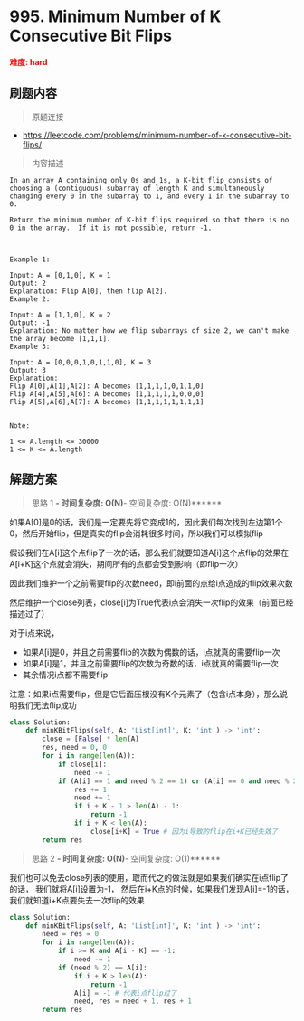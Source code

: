 # 995. Minimum Number of K Consecutive Bit Flips

**<font color=red>难度: hard</font>**

## 刷题内容

> 原题连接

* https://leetcode.com/problems/minimum-number-of-k-consecutive-bit-flips/

> 内容描述

```
In an array A containing only 0s and 1s, a K-bit flip consists of choosing a (contiguous) subarray of length K and simultaneously changing every 0 in the subarray to 1, and every 1 in the subarray to 0.

Return the minimum number of K-bit flips required so that there is no 0 in the array.  If it is not possible, return -1.

 

Example 1:

Input: A = [0,1,0], K = 1
Output: 2
Explanation: Flip A[0], then flip A[2].
Example 2:

Input: A = [1,1,0], K = 2
Output: -1
Explanation: No matter how we flip subarrays of size 2, we can't make the array become [1,1,1].
Example 3:

Input: A = [0,0,0,1,0,1,1,0], K = 3
Output: 3
Explanation:
Flip A[0],A[1],A[2]: A becomes [1,1,1,1,0,1,1,0]
Flip A[4],A[5],A[6]: A becomes [1,1,1,1,1,0,0,0]
Flip A[5],A[6],A[7]: A becomes [1,1,1,1,1,1,1,1]
 

Note:

1 <= A.length <= 30000
1 <= K <= A.length
```

## 解题方案

> 思路 1
******- 时间复杂度: O(N)******- 空间复杂度: O(N)******


如果A[0]是0的话，我们是一定要先将它变成1的，因此我们每次找到左边第1个0，然后开始flip，但是真实的flip会消耗很多时间，所以我们可以模拟flip

假设我们在A[i]这个点flip了一次的话，那么我们就要知道A[i]这个点flip的效果在A[i+K]这个点就会消失，期间所有的点都会受到影响（即flip一次）

因此我们维护一个之前需要flip的次数need，即i前面的点给i点造成的flip效果次数

然后维护一个close列表，close[i]为True代表i点会消失一次flip的效果（前面已经描述过了）

对于i点来说，
- 如果A[i]是0，并且之前需要flip的次数为偶数的话，i点就真的需要flip一次
- 如果A[i]是1，并且之前需要flip的次数为奇数的话，i点就真的需要flip一次
- 其余情况i点都不需要flip

注意：如果i点需要flip，但是它后面压根没有K个元素了（包含i点本身），那么说明我们无法flip成功


```python
class Solution:
    def minKBitFlips(self, A: 'List[int]', K: 'int') -> 'int':
        close = [False] * len(A)
        res, need = 0, 0
        for i in range(len(A)):
            if close[i]:
                need -= 1
            if (A[i] == 1 and need % 2 == 1) or (A[i] == 0 and need % 2 == 0):
                res += 1
                need += 1
                if i + K - 1 > len(A) - 1:
                    return -1
                if i + K < len(A):
                    close[i+K] = True # 因为i导致的flip在i+K已经失效了
        return res
```




> 思路 2
******- 时间复杂度: O(N)******- 空间复杂度: O(1)******


我们也可以免去close列表的使用，取而代之的做法就是如果我们确实在i点flip了的话， 我们就将A[i]设置为-1，
然后在i+K点的时候，如果我们发现A[i]=-1的话，我们就知道i+K点要失去一次flip的效果

```python
class Solution:
    def minKBitFlips(self, A: 'List[int]', K: 'int') -> 'int':
        need = res = 0
        for i in range(len(A)):
            if i >= K and A[i - K] == -1:
                need -= 1
            if (need % 2) == A[i]:
                if i + K > len(A):
                    return -1
                A[i] = -1 # 代表i点flip过了
                need, res = need + 1, res + 1
        return res
```























